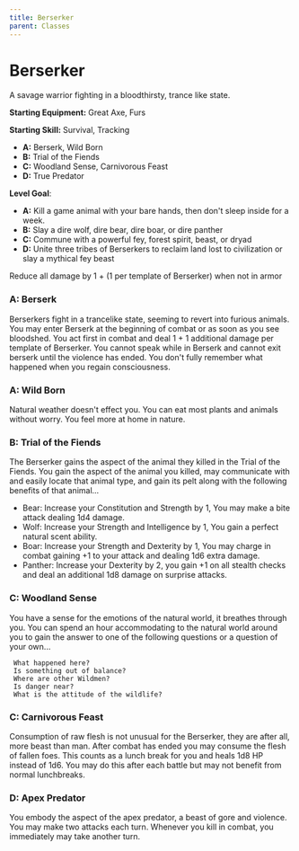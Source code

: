 ```yaml
---
title: Berserker
parent: Classes
---
```


# Berserker

A savage warrior fighting in a bloodthirsty, trance like state. 

**Starting Equipment:** Great Axe, Furs

**Starting Skill:** Survival, Tracking

+ **A:** Berserk, Wild Born
+ **B:** Trial of the Fiends
+ **C:** Woodland Sense, Carnivorous Feast
+ **D:** True Predator

**Level Goal**: 

+ **A:** Kill a game animal with your bare hands, then don't sleep inside for a
  week.
+ **B:** Slay a dire wolf, dire bear, dire boar, or dire panther
+ **C:** Commune with a powerful fey, forest spirit, beast, or dryad
+ **D:** Unite three tribes of Berserkers to reclaim land lost to civilization
or slay a mythical fey beast

Reduce all damage by 1 + (1 per template of Berserker) when not in armor


### A:	Berserk
Berserkers fight in a trancelike state, seeming to revert into furious animals.
You may enter Berserk  at the beginning of combat or as soon as you see
bloodshed. You act first in combat and deal 1 + 1 additional damage per
template of Berserker. You cannot speak while in Berserk and cannot exit
berserk until the violence has ended. You don't fully remember what happened
when you regain consciousness.

### A:	Wild Born
Natural weather doesn't effect you. 
You can eat most plants and animals without worry. 
You feel more at home in nature. 

### B: Trial of the Fiends
The Berserker gains the aspect of the animal they killed in the Trial of the
Fiends. You gain the aspect of the animal you killed, may communicate with and
easily locate that animal type, and gain its pelt along with the following
benefits of that animal...
- Bear: Increase your Constitution and Strength by 1, You may make a bite attack dealing 1d4 damage.
- Wolf: Increase your Strength and Intelligence by 1, You gain a perfect natural scent ability.
- Boar: Increase your Strength and Dexterity by 1, You may charge in combat gaining +1 to your attack and dealing 1d6 extra damage.
- Panther: Increase your Dexterity by 2, you gain +1 on all stealth checks and deal an additional 1d8 damage on surprise attacks.

### C: Woodland Sense
You have a sense for the emotions of the natural world, it breathes through
you. You can spend an hour accommodating to the natural world around you to
gain the answer to one of the following questions or a question of your own...

	 What happened here?
	 Is something out of balance?
	 Where are other Wildmen?
	 Is danger near?
	 What is the attitude of the wildlife?

### C: Carnivorous Feast
Consumption of raw flesh is not unusual for the Berserker, they are after all,
more beast than man. After combat has ended you may consume the flesh of fallen
foes. This counts as a lunch break for you and heals 1d8 HP instead of 1d6. You
may do this after each battle but may not benefit from normal lunchbreaks. 

### D: Apex Predator
You embody the aspect of the apex predator, a beast of gore and violence. You
may make two attacks each turn. Whenever you kill in combat, you immediately
may take another turn.


